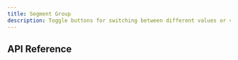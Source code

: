 ```yaml
---
title: Segment Group
description: Toggle buttons for switching between different values or views.
---
```


## API Reference
